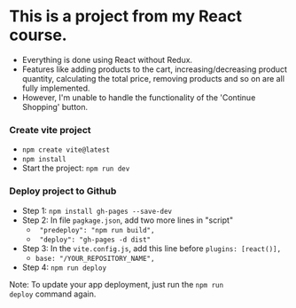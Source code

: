 <h1> This is a project from my React course.</h1> 

- Everything is done using React without Redux. 
- Features like adding products to the cart, increasing/decreasing product quantity, calculating the total price, removing products and so on are all fully implemented. 
- However, I'm unable to handle the functionality of the 'Continue Shopping' button.

<h3>Create vite project</h3>

- <code>npm create vite@latest</code>
- <code>npm install</code>
- Start the project: <code>npm run dev</code>

<h3>Deploy project to Github</h3>

- Step 1: <code>npm install gh-pages --save-dev</code>
- Step 2: In file <code>pagkage.json</code>, add two more lines in "script"
    - <code> "predeploy": "npm run build", </code>
    - <code> "deploy": "gh-pages -d dist" </code>
- Step 3: In the <code>vite.config.js</code>, add this line before <code>plugins: [react()],</code>
    - <code>base: "/YOUR_REPOSITORY_NAME",</code>
- Step 4: <code>npm run deploy</code>

Note: To update your app deployment, just run the <code>npm run deploy</code> command again.